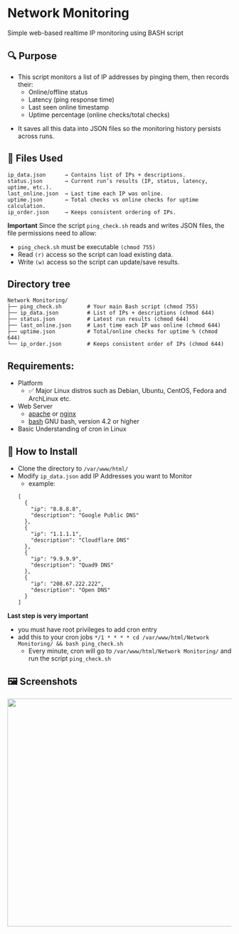 # Network Monitoring
Simple web-based realtime IP monitoring using BASH script

## 🔍 Purpose

* This script monitors a list of IP addresses by pinging them, then records their:
  * Online/offline status
  * Latency (ping response time)
  * Last seen online timestamp
  * Uptime percentage (online checks/total checks)
- It saves all this data into JSON files so the monitoring history persists across runs.

## 📂 Files Used
```
ip_data.json      → Contains list of IPs + descriptions.
status.json       → Current run’s results (IP, status, latency, uptime, etc.).
last_online.json  → Last time each IP was online.
uptime.json       → Total checks vs online checks for uptime calculation.
ip_order.json     → Keeps consistent ordering of IPs.
```

**Important**
Since the script `ping_check.sh` reads and writes JSON files, the file permissions need to allow:
* `ping_check.sh` must be executable `(chmod 755)`
* Read `(r)` access so the script can load existing data.
* Write `(w)` access so the script can update/save results.

## Directory tree
```
Network Monitoring/
├── ping_check.sh        # Your main Bash script (chmod 755)
├── ip_data.json         # List of IPs + descriptions (chmod 644)
├── status.json          # Latest run results (chmod 644)
├── last_online.json     # Last time each IP was online (chmod 644)
├── uptime.json          # Total/online checks for uptime % (chmod 644)
└── ip_order.json        # Keeps consistent order of IPs (chmod 644)
```

## Requirements:
- Platform
  - ✅ Major Linux distros such as Debian, Ubuntu, CentOS, Fedora and ArchLinux etc.
- Web Server
  - [apache](https://httpd.apache.org/) or [nginx](https://nginx.org/)
  - [bash](https://www.gnu.org/software/bash/) GNU bash, version 4.2 or higher
- Basic Understanding of cron in Linux

## 🔧 How to Install
- Clone the directory to `/var/www/html/`
- Modify `ip_data.json` add IP Addresses you want to Monitor
  - example:
  ```
  [
    {
      "ip": "8.8.8.8",
      "description": "Google Public DNS"
    },
    {
      "ip": "1.1.1.1",
      "description": "Cloudflare DNS"
    },
    {
      "ip": "9.9.9.9",
      "description": "Quad9 DNS"
    },
    {
      "ip": "208.67.222.222",
      "description": "Open DNS"
    }
  ]
  ```

**Last step is very important**

- you must have root privileges to add cron entry
- add this to your cron jobs `*/1 * * * * cd /var/www/html/Network Monitoring/ && bash ping_check.sh`
  - Every minute, cron will go to `/var/www/html/Network Monitoring/` and run the script `ping_check.sh`

## 🖼 Screenshots

<img src="" width="512" alt="" />